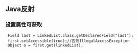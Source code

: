 ## Java反射

### 设置属性可获取
```
 Field last = LinkedList.class.getDeclaredField("last");
 first.setAccessible(true);//否则IllegalAccessException
 Object o = first.get(linkedList);
```
